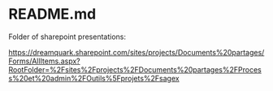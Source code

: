 # README.md

Folder of sharepoint presentations:

https://dreamquark.sharepoint.com/sites/projects/Documents%20partages/Forms/AllItems.aspx?RootFolder=%2Fsites%2Fprojects%2FDocuments%20partages%2FProcess%20et%20admin%2FOutils%5Fprojets%2Fsagex

